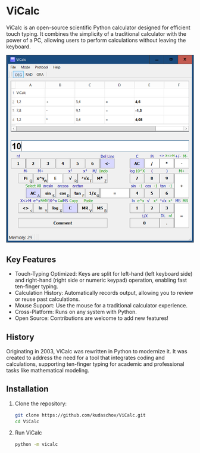 # ViCalc

ViCalc is an open-source scientific Python calculator designed for efficient touch typing. It combines the simplicity of a traditional calculator with the power of a PC, allowing users to perform calculations without leaving the keyboard.

<img src="ViCalc.png" alt="ViCalc" width="550" />

## Key Features

- Touch-Typing Optimized: Keys are split for left-hand (left keyboard side) and right-hand (right side or numeric keypad) operation, enabling fast ten-finger typing.
- Calculation History: Automatically records output, allowing you to review or reuse past calculations.
- Mouse Support: Use the mouse for a traditional calculator experience.
- Cross-Platform: Runs on any system with Python.
- Open Source: Contributions are welcome to add new features!

## History

Originating in 2003, ViCalc was rewritten in Python to modernize it. It was created to address the need for a tool that integrates coding and calculations, supporting ten-finger typing for academic and professional tasks like mathematical modeling.

## Installation

1. Clone the repository:
   ```bash
   git clone https://github.com/kudaschov/ViCalc.git
   cd ViCalc

2. Run ViCalc
   ```bash
   python -m vicalc
